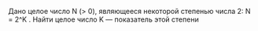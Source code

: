  Дано целое число N (> 0), являющееся некоторой степенью числа 2:
 N = 2^K . Найти целое число K — показатель этой степени

